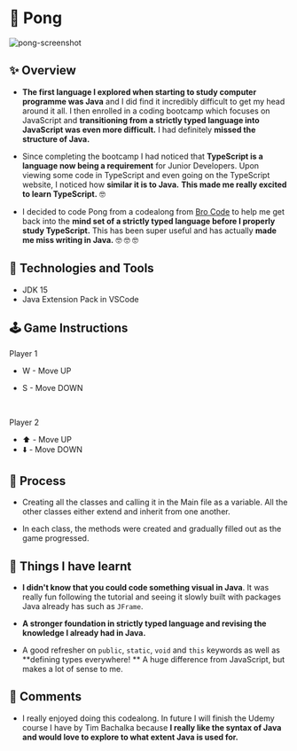 # 🏓 Pong

![pong-screenshot](https://i.ibb.co/9TRRLcG/pong-screenshot.png)

## ✨ Overview

- **The first language I explored when starting to study computer programme was Java** and I did find it incredibly difficult to get my head around it all. I then enrolled in a coding bootcamp which focuses on JavaScript and **transitioning from a strictly typed language into JavaScript was even more difficult.** I had definitely **missed the structure of Java.**

- Since completing the bootcamp I had noticed that **TypeScript is a language now being a requirement** for Junior Developers. Upon viewing some code in TypeScript and even going on the TypeScript website, I noticed how **similar it is to Java.** **This made me really excited to learn TypeScript.** 🤓

- I decided to code Pong from a codealong from [Bro Code](https://www.youtube.com/watch?v=oLirZqJFKPE) to help me get back into the **mind set of a strictly typed language before I properly study TypeScript.** This has been super useful and has actually **made me miss writing in Java.** 🤓 🤓 🤓

## 💾 Technologies and Tools

- JDK 15
- Java Extension Pack in VSCode

## 🕹 Game Instructions

Player 1

- W - Move UP
- S - Move DOWN

  <br />

Player 2

- ⬆️ - Move UP
- ⬇️ - Move DOWN

## 🧱 Process

- Creating all the classes and calling it in the Main file as a variable. All the other classes either extend and inherit from one another.

- In each class, the methods were created and gradually filled out as the game progressed.

## 🎊 Things I have learnt

- **I didn't know that you could code something visual in Java**. It was really fun following the tutorial and seeing it slowly built with packages Java already has such as `JFrame`.

- **A stronger foundation in strictly typed language and revising the knowledge I already had in Java.**

- A good refresher on `public`, `static`, `void` and `this` keywords as well as **defining types everywhere! ** A huge difference from JavaScript, but makes a lot of sense to me.

## 📨 Comments

- I really enjoyed doing this codealong. In future I will finish the Udemy course I have by Tim Bachalka because **I really like the syntax of Java and would love to explore to what extent Java is used for.**
